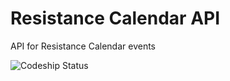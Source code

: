 # Resistance Calendar API

API for Resistance Calendar events


![Codeship Status](https://codeship.com/projects/14cd3280-e2a5-0134-1b72-664f30205a5b/status?branch=master)
